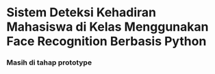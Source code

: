 # Sistem Deteksi Kehadiran Mahasiswa di Kelas Menggunakan Face Recognition Berbasis Python
### Masih di tahap prototype 
